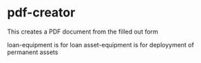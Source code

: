 # pdf-creator
This creates a PDF document from the filled out form

loan-equipment is for loan
asset-equipment is for deployyment of permanent assets
